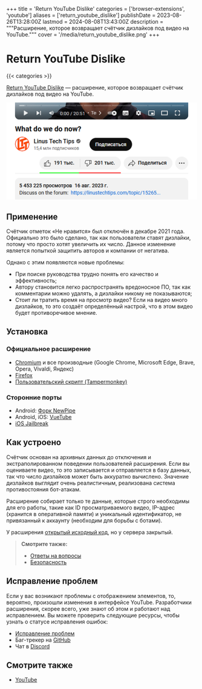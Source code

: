 +++
title = 'Return YouTube Dislike'
categories = ['browser-extensions', 'youtube']
aliases = ['return_youtube_dislike']
publishDate = 2023-08-26T13:28:00Z
lastmod = 2024-08-08T13:43:00Z
description = """Расширение, которое возвращает счётчик дизлайков под видео на \
YouTube."""
cover = '/media/return_youtube_dislike.png'
+++

# Return YouTube Dislike
{{< categories >}}

[Return YouTube Dislike](https://returnyoutubedislike.com) — расширение,
которое возвращает счётчик дизлайков под видео на YouTube.

![Видео, которое имеет большую часть дизлайков](/media/return_youtube_dislike.png)

## Применение

Счётчик отметок «Не нравится» был отключён в декабре 2021 года. Официально это
было сделано, так как пользователи ставят дизлайки, потому что просто хотят
увеличить их число. Данное изменение является попыткой защитить авторов и
компании от негатива.

Однако с этим появляются новые проблемы:

- При поиске руководства трудно понять его качество и эффективность;
- Автору становится легко распространять вредоносное ПО, так как комментарии
можно удалять, а дизлайки никому не показываются;
- Стоит ли тратить время на просмотр видео? Если на видео много дизлайков, то
это создаёт определённый настрой, что в этом видео будет противоречивое мнение.

## Установка

### Официальное расширение

- [Chromium](https://chrome.google.com/webstore/detail/return-youtube-dislike/gebbhagfogifgggkldgodflihgfeippi)
и все производные (Google Chrome, Microsoft Edge, Brave, Opera, Vivaldi, Яндекс)
- [Firefox](https://addons.mozilla.org/firefox/addon/return-youtube-dislikes)
- [Пользовательский скрипт (Tampermonkey)](https://github.com/Anarios/return-youtube-dislike/raw/main/Extensions/UserScript/Return%20Youtube%20Dislike.user.js)

### Сторонние порты

- Android: [Форк NewPipe](https://github.com/polymorphicshade/NewPipe)
- Android, iOS: [VueTube](https://vuetube.app)
- [iOS Jailbreak](https://chariz.com/get/return-youtube-dislike)

## Как устроено

Счётчик основан на архивных данных до отключения и экстраполированном поведении
пользователей расширения. Если вы оцениваете видео, то это записывается и
отправляется в базу данных, так что число дизлайков может быть аккуратно
вычислено. Значение дизлайков выглядит очень реалистичным, реализована система
противостояния бот-атакам.

Расширение собирает только те данные, которые строго необходимы для его работы,
такие как ID просматриваемого видео, IP-адрес (хранится в оперативной памяти) и
уникальный идентификатор, не привязанный к аккаунту (необходим для борьбы с
ботами).

У расширения
[открытый исходный код](https://github.com/Anarios/return-youtube-dislike), но
у сервера закрытый.

> **Смотрите также:**
> - [Ответы на вопросы](https://returnyoutubedislike.com/faq)
> - [Безопасность](https://github.com/Anarios/return-youtube-dislike/blob/main/Docs/SECURITY-FAQru.md)

## Исправление проблем

Если у вас возникают проблемы с отображением элементов, то, вероятно, произошли
изменения в интерфейсе YouTube. Разработчики расширения, скорее всего, уже знают
об этом и работают над исправлением. Вы можете проверить следующие ресурсы,
чтобы узнать о статусе исправления ошибок:

- [Исправление проблем](https://returnyoutubedislike.com/help)
- Баг-трекер на
[GitHub](https://github.com/Anarios/return-youtube-dislike/issues)
- Чат в [Discord](https://discord.com/invite/mYnESY4Md5)

## Смотрите также

- [YouTube](/wiki/youtube)
